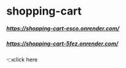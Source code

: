 # shopping-cart




##### https://shopping-cart-esco.onrender.com/

##### https://shopping-cart-5fez.onrender.com/

👈click here 
